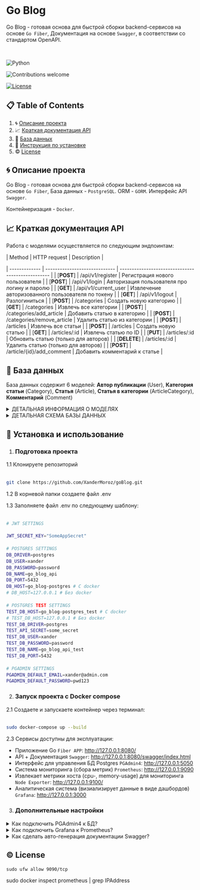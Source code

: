 # Go Blog 

Go Blog - готовая основа для быстрой сборки backend-сервисов на основе `Go Fiber`, Документация на основе `Swagger`, в соответствии со стандартом OpenAPI.

  
&nbsp;&nbsp;&nbsp;&nbsp;&nbsp;&nbsp;&nbsp;&nbsp;&nbsp;&nbsp;&nbsp;&nbsp;&nbsp;&nbsp;&nbsp;&nbsp;&nbsp;&nbsp;&nbsp;&nbsp;&nbsp;&nbsp;&nbsp;&nbsp;&nbsp;&nbsp;&nbsp;&nbsp;&nbsp;&nbsp;&nbsp;&nbsp;&nbsp;&nbsp;&nbsp;&nbsp;&nbsp;&nbsp;&nbsp;&nbsp;&nbsp;&nbsp;&nbsp;&nbsp;&nbsp;&nbsp;&nbsp;&nbsp;&nbsp;&nbsp;&nbsp;&nbsp;&nbsp;&nbsp;&nbsp;&nbsp;&nbsp;

![Python](https://img.shields.io/badge/go-v1.20.1+-blue.svg)

![Contributions welcome](https://img.shields.io/badge/contributions-welcome-orange.svg)

[![License](https://img.shields.io/badge/license-MIT-blue.svg)](https://opensource.org/licenses/MIT)

  

## 📋 Table of Contents

  

1. 🌀 [Описание проекта](#what-is-this)
2. 📈 [Краткая документация API](#api_docs)
3. 💾 [База данных](#database_scheme)
4. 🚀 [Инструкция по установке](#installation)
5. ©️ [License](#license)

  

## <a name="what-is-this"> 🌀 Описание проекта</a>

Go Blog - готовая основа для быстрой сборки backend-сервисов на основе `Go Fiber`, База данных - `PostgreSQL`. ORM - `GORM`. Интерфейс API `Swagger`.

Контейнеризация - `Docker`.

## <a name="api_docs"> 📈 Краткая документация API</a>

Работа с моделями осуществляется по следующим эндпоинтам:

| Method | HTTP request | Description |

| ------------- | ----------------------------- | ------------------------------------------------- |
| [**POST**] | /api/v1/register | Регистрация нового пользователя |
| [**POST**] | /api/v1/login | Авторизация пользователя про логину и паролю |
| [**GET**] | /api/v1/current_user | Извлечение авторизованного пользователя по токену |
| [**GET**] | /api/v1/logout | Разлогиниться |
| [**POST**] | /categories | Создать новую категорию |
| [**GET**] | /categories | Извлечь все категории |
| [**POST**] | /categories/add_article | Добавить статью в категорию |
| [**POST**] | /categories/remove_article | Удалить статью из категории |
| [**POST**] | /articles | Извлечь все статьи |
| [**POST**] | /articles | Создать новую статью |
| [**GET**] | /articles/:id | Извлечь статью по ID |
| [**PUT**] | /articles/:id | Обновить статью (только для авторов) |
| [**DELETE**] | /articles/:id | Удалить статью (только для авторов) |
| [**POST**] | /article/{id}/add_comment | Добавить комментарий к статье |

## <a name="database_scheme"> 💾 База данных </a>

  

База данных содержит 6 моделей:
**Автор публикации** (User),
**Категория статьи** (Category),
**Cтатья** (Article),
**Статья в категории** (ArticleCategory),
**Комментарий** (Comment)

  
  
  

<details>

<summary>ДЕТАЛЬНАЯ ИНФОРМАЦИЯ О МОДЕЛЯХ </summary>

  
  

</details>

  

<details>

<summary>ДЕТАЛЬНАЯ СХЕМА БАЗЫ ДАННЫХ</summary>

  

![Screen Shot](docs/extras/erd.jpg)

  

</details>

  

## <a name="installation"> 🚀 Установка и использование</a>

  

1. ### Подготовка проекта

  

1.1 Клонируете репозиторий

```sh

git clone https://github.com/XanderMoroz/goBlog.git

```

1.2 В корневой папки создаете файл .env

1.3 Заполняете файл .env по следующему шаблону:

```sh

# JWT SETTINGS

JWT_SECRET_KEY="SomeAppSecret"

# POSTGRES SETTINGS
DB_DRIVER=postgres
DB_USER=xander
DB_PASSWORD=password
DB_NAME=go_blog_api
DB_PORT=5432
DB_HOST=go_blog-postgres # С docker
# DB_HOST=127.0.0.1 # Без docker

# POSTGRES TEST SETTINGS
TEST_DB_HOST=go_blog-postgres_test # С docker
# TEST_DB_HOST=127.0.0.1 # Без docker
TEST_DB_DRIVER=postgres
TEST_API_SECRET=some_secret
TEST_DB_USER=xander
TEST_DB_PASSWORD=password
TEST_DB_NAME=go_blog_api_test
TEST_DB_PORT=5432

# PGADMIN SETTINGS
PGADMIN_DEFAULT_EMAIL=xander@admin.com
PGADMIN_DEFAULT_PASSWORD=pwd123

```

2. ### Запуск проекта с Docker compose

2.1 Создаете и запускаете контейнер через терминал:

```sh

sudo docker-compose up --build

```

2.3 Сервисы доступны для эксплуатации:

- Приложение Go `Fiber APP`: http://127.0.0.1:8080/                  
- API + Документация `Swagger`: http://127.0.0.1:8080/swagger/index.html  
- Интерфейс для управления БД Postgres `PGAdmin4`: http://127.0.0.1:5050                    
- Система мониторинга (сбора метрик) `Prometheus`: http://127.0.0.1:9090                  
- Извлекает метрики хоста (cpu-, memory-usage) для мониторинга `Node Exporter`: http://127.0.0.1:9100/              
- Аналитическая система (визиализирует данные в виде дашбордов) `Grafana`: http://127.0.0.1:3000                     


3. ### Дополнительные настройки 

<details>
<summary>Как подключить PGAdmin4 к БД? </summary>


1. Заходим в браузер по адресу http://127.0.0.1:5050 и вводим данные из .env

```bash
PGADMIN_DEFAULT_EMAIL=xander@admin.com
PGADMIN_DEFAULT_PASSWORD=pwd123
```
![Screen Shot](docs/extras/pgadmin_auth.jpg)

2. Заполняем Имя сервера (обязательно) 

![Screen Shot](docs/extras/pgadmin_settings_01.jpg)

3. Извлекаем адрес хоста, на котором расположилась БД Postgres

```bash
sudo docker inspect go_blog_postgres | grep IPAddress
```
![Screen Shot](docs/extras/pgadmin_get_host.jpg)

4. Заполняем Адрес сервера данными хоста БД Postgres и пароль (из файла .env)

![Screen Shot](docs/extras/pgadmin_settings_02.jpg)

6. Готово

![Screen Shot](docs/extras/pgadmin_ready.jpg)

</details>


<details>
<summary>Как подключить Grafana к Prometheus? </summary>


1. Заходим в браузер по адресу http://127.0.0.1:3000 и вводим данные по умолчанию:

  - Email or username: admin
  - Password: admin

После система потребует ввести новый пароль.

картинка

```bash
PGADMIN_DEFAULT_EMAIL=guest@admin.com
PGADMIN_DEFAULT_PASSWORD=pwd123
```
Картинка

2. Заполняем Имя сервера (обязательно) 

Картинка

3. Извлекаем адрес хоста, на котором расположилась БД Postgres

```bash
sudo docker inspect go_blog_postgres | grep IPAddress
```
картинка

4. Заполняем Адрес сервера данными хоста БД Postgres и пароль (из файла .env)
   картинка
5. Готово
   картинка

</details>


<details>
<summary>Как сделать авто-генерация документации Swagger? </summary>

1. Устанавливаете swag

```sh
go get github.com/swaggo/swag/cmd/swag
```

3.2 Устанавливаете GOPATH

```sh
export PATH=$PATH:$(go env GOPATH)/bin
```

3.3 Генерируете новый вариант документации

```bash
swag init -g main.go
```
</details>


## <a name="license"> ©️ License
```
sudo ufw allow 9090/tcp
```
sudo docker inspect prometheus | grep IPAddress
